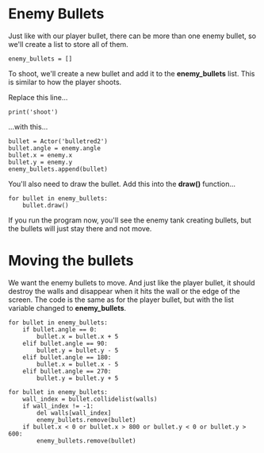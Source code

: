 Enemy Bullets
===
Just like with our player bullet, there can be more than one enemy bullet, so we'll create a list to store all of them.

```
enemy_bullets = []
```

To shoot, we'll create a new bullet and add it to the **enemy_bullets** list. This is similar to how the player shoots.

Replace this line...

```
print('shoot')
```

...with this...

```
bullet = Actor('bulletred2')
bullet.angle = enemy.angle
bullet.x = enemy.x
bullet.y = enemy.y
enemy_bullets.append(bullet)
```

You'll also need to draw the bullet. Add this into the **draw()** function...

```
for bullet in enemy_bullets:
    bullet.draw()
```

If you run the program now, you'll see the enemy tank creating bullets, but the bullets will just stay there and not move.

Moving the bullets
===
We want the enemy bullets to move. And just like the player bullet, it should destroy the walls and disappear when it hits the wall or the edge of the screen. The code is the same as for the player bullet, but with the list variable changed to **enemy_bullets**.

```
for bullet in enemy_bullets:
    if bullet.angle == 0:
        bullet.x = bullet.x + 5
    elif bullet.angle == 90:
        bullet.y = bullet.y - 5
    elif bullet.angle == 180:
        bullet.x = bullet.x - 5
    elif bullet.angle == 270:
        bullet.y = bullet.y + 5

for bullet in enemy_bullets:
    wall_index = bullet.collidelist(walls)
    if wall_index != -1:
        del walls[wall_index]
        enemy_bullets.remove(bullet)
    if bullet.x < 0 or bullet.x > 800 or bullet.y < 0 or bullet.y > 600:
        enemy_bullets.remove(bullet)
```

